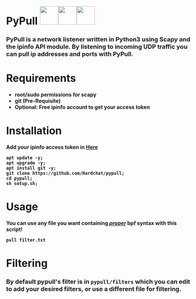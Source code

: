 <h1>PyPull   <img src="https://upload.wikimedia.org/wikipedia/en/3/3a/Scapy_logo.png" width="50" height="50"></img><img src="https://upload.wikimedia.org/wikipedia/commons/thumb/c/c3/Python-logo-notext.svg/1024px-Python-logo-notext.svg.png" width="50" height="50"></img><img src="https://upload.wikimedia.org/wikipedia/commons/thumb/9/94/Ubuntu_logoib.svg/1200px-Ubuntu_logoib.svg.png" height="50" width="50"></img></h1> 

<h3>PyPull is a network listener written in Python3 using Scapy and the ipinfo API module. By listening to incoming UDP traffic you can pull ip addresses and ports with PyPull.</h3>
<h1>Requirements</h1>
<ul><strong><b>
 <li>root/sudo permissions for scapy</li>
 <li>git (Pre-Requisite)</li>
 <li>Optional: Free ipinfo account to get your access token  </li>
</ul></b></strong>

<h1>Installation</h1>
<strong>
 Add your ipinfo access token in <a href="pypull.py#L6">Here</a> 
 
 ```
 apt update -y;
 apt upgrade -y;
 apt install git -y;
 git clone https://github.com/Hardchat/pypull;
 cd pypull;
 sh setup.sh;
 ```

</strong>

<h1>Usage</h1> 
<b>You can use any file you want containing <u><em>proper</em></u> bpf syntax with this script!</b>

<strong>

```pull filter.txt```

</strong>

<h1>Filtering</h1>

<h3>By default pypull's filter is in <code>pypull/filters</code> which you can edit to add your desired filters, or use a different file for filtering.</h3>
